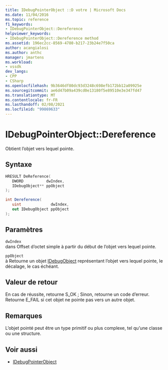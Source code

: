 ```yaml
---
title: IDebugPointerObject ::D votre | Microsoft Docs
ms.date: 11/04/2016
ms.topic: reference
f1_keywords:
- IDebugPointerObject::Dereference
helpviewer_keywords:
- IDebugPointerObject::Dereference method
ms.assetid: 196ec2cc-8569-4780-b217-23b24e7f50ca
author: acangialosi
ms.author: anthc
manager: jmartens
ms.workload:
- vssdk
dev_langs:
- CPP
- CSharp
ms.openlocfilehash: 9b3646df80dc93d3248c698efb172bb12a09925e
ms.sourcegitcommit: ae6d47b09a439cd0e13180f5e89510e3e347fd47
ms.translationtype: MT
ms.contentlocale: fr-FR
ms.lasthandoff: 02/08/2021
ms.locfileid: "99869633"
---
```

# <a name="idebugpointerobjectdereference"></a>IDebugPointerObject::Dereference
Obtient l’objet vers lequel pointe.

## <a name="syntax"></a>Syntaxe

```cpp
HRESULT DeReference( 
   DWORD          dwIndex,
   IDebugObject** ppObject
);
```

```csharp
int Dereference(
   uint             dwIndex,
   out IDebugObject ppObject
);
```

## <a name="parameters"></a>Paramètres
`dwIndex`\
dans Offset d’octet simple à partir du début de l’objet vers lequel pointe.

`ppObject`\
à Retourne un objet [IDebugObject](../../../extensibility/debugger/reference/idebugobject.md) représentant l’objet vers lequel pointe, le décalage, le cas échéant.

## <a name="return-value"></a>Valeur de retour
 En cas de réussite, retourne S_OK ; Sinon, retourne un code d’erreur. Retourne E_FAIL si cet objet ne pointe pas vers un autre objet.

## <a name="remarks"></a>Remarques
 L’objet pointé peut être un type primitif ou plus complexe, tel qu’une classe ou une structure.

## <a name="see-also"></a>Voir aussi
- [IDebugPointerObject](../../../extensibility/debugger/reference/idebugpointerobject.md)
